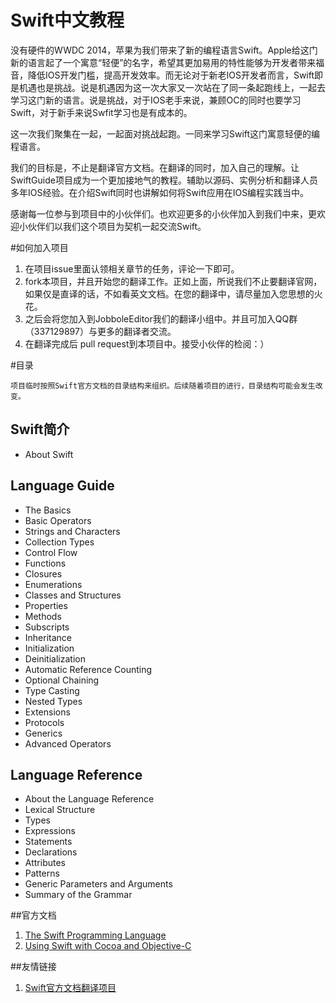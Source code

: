 Swift中文教程
==========

没有硬件的WWDC 2014，苹果为我们带来了新的编程语言Swift。Apple给这门新的语言起了一个寓意“轻便”的名字，希望其更加易用的特性能够为开发者带来福音，降低IOS开发门槛，提高开发效率。而无论对于新老IOS开发者而言，Swift即是机遇也是挑战。说是机遇因为这一次大家又一次站在了同一条起跑线上，一起去学习这门新的语言。说是挑战，对于IOS老手来说，兼顾OC的同时也要学习Swift，对于新手来说Swfit学习也是有成本的。  

这一次我们聚集在一起，一起面对挑战起跑。一同来学习Swift这门寓意轻便的编程语言。  

我们的目标是，不止是翻译官方文档。在翻译的同时，加入自己的理解。让SwiftGuide项目成为一个更加接地气的教程。辅助以源码、实例分析和翻译人员多年IOS经验。在介绍Swift同时也讲解如何将Swift应用在IOS编程实践当中。  


感谢每一位参与到项目中的小伙伴们。也欢迎更多的小伙伴加入到我们中来，更欢迎小伙伴们以我们这个项目为契机一起交流Swift。


#如何加入项目

1. 在项目issue里面认领相关章节的任务，评论一下即可。
2. fork本项目，并且开始您的翻译工作。正如上面，所说我们不止要翻译官网，如果仅是直译的话，不如看英文文档。在您的翻译中，请尽量加入您思想的火花。
3. 之后会将您加入到JobboleEditor我们的翻译小组中。并且可加入QQ群（337129897）与更多的翻译者交流。
4. 在翻译完成后 pull request到本项目中。接受小伙伴的检阅：）


#目录  

```
项目临时按照Swift官方文档的目录结构来组织。后续随着项目的进行，目录结构可能会发生改变。
```

## Swift简介

-  About Swift

## Language Guide

-  The Basics
-  Basic Operators
-  Strings and Characters
-  Collection Types
-  Control Flow
-  Functions
-  Closures
-  Enumerations
-  Classes and Structures
-  Properties
-  Methods
-  Subscripts
-  Inheritance
-  Initialization
-  Deinitialization
-  Automatic Reference Counting
-  Optional Chaining
-  Type Casting
-  Nested Types
-  Extensions
-  Protocols
-  Generics
-  Advanced Operators

## Language Reference

-  About the Language Reference
-  Lexical Structure
-  Types
-  Expressions
-  Statements
-  Declarations
-  Attributes
-  Patterns
-  Generic Parameters and Arguments
-  Summary of the Grammar


##官方文档

1. [The Swift Programming Language](https://developer.apple.com/library/prerelease/ios/documentation/Swift/Conceptual/Swift_Programming_Language/index.html#//apple_ref/doc/uid/TP40014097)
2. [Using Swift with Cocoa and Objective-C](https://developer.apple.com/library/prerelease/ios/documentation/Swift/Conceptual/BuildingCocoaApps/index.html#//apple_ref/doc/uid/TP40014216)

##友情链接
1. [Swift官方文档翻译项目](https://github.com/CocoaChina-editors/Welcome-to-Swift)
